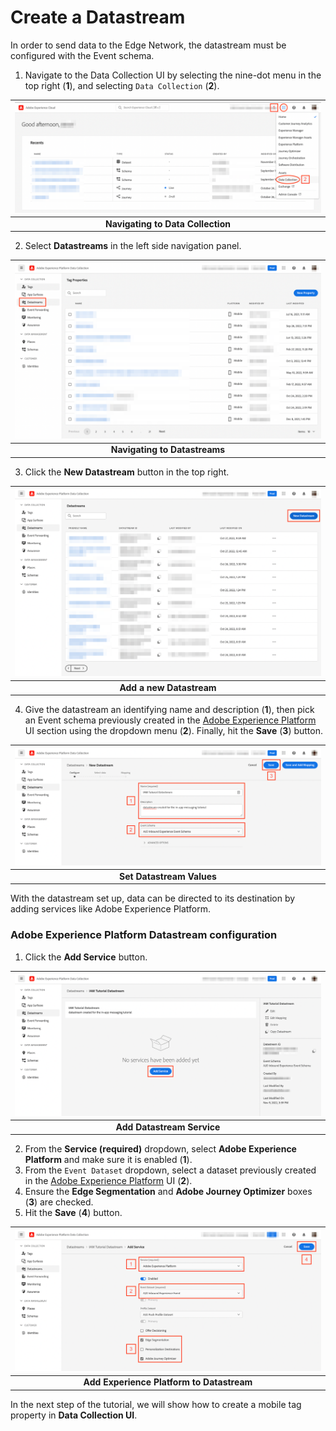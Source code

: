 # Create a Datastream

In order to send data to the Edge Network, the datastream must be configured with the Event schema.

1. Navigate to the Data Collection UI by selecting the nine-dot menu in the top right (**1**), and selecting `Data Collection` (**2**).

| ![Navigating to Data Collection](assets/nav-dc.png?raw=true) |
| :---: |
| **Navigating to Data Collection** |

2. Select **Datastreams** in the left side navigation panel. 

| ![Navigating to Datastreams](assets/datastream-nav.png?raw=true) |
| :---: |
| **Navigating to Datastreams** |

3. Click the **New Datastream** button in the top right.

| ![Add a new Datastream](assets/datastream-new.png?raw=true) |
| :---: |
| **Add a new Datastream** |

4. Give the datastream an identifying name and description (**1**), then pick an Event schema previously created in the [Adobe Experience Platform](https://experience.adobe.com/#/platform) UI section using the dropdown menu (**2**). Finally, hit the **Save** (**3**) button.

| ![Set Datastream Values](assets/datastream-save.png?raw=true) |
| :---: |
| **Set Datastream Values** |

With the datastream set up, data can be directed to its destination by adding services like Adobe Experience Platform.

### Adobe Experience Platform Datastream configuration

1. Click the **Add Service** button.

| ![Add Datastream Service](assets/datastream-add-service.png?raw=true) |
| :---: |
| **Add Datastream Service** |

2. From the **Service (required)** dropdown, select **Adobe Experience Platform** and make sure it is enabled (**1**).
3. From the `Event Dataset` dropdown, select a dataset previously created in the [Adobe Experience Platform](https://experience.adobe.com/#/platform) UI (**2**).
4. Ensure the **Edge Segmentation** and **Adobe Journey Optimizer** boxes (**3**) are checked.
4. Hit the **Save** (**4**) button.

| ![Add Experience Platform to Datastream](assets/datastream-service-save.png?raw=true) |
| :---: |
| **Add Experience Platform to Datastream** |

In the next step of the tutorial, we will show how to create a mobile tag property in **Data Collection UI**.